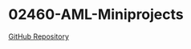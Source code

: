 # 02460-AML-Miniprojects
 
[GitHub Repository](https://github.com/RaixSplitter/02460-AML-Miniprojects)